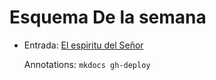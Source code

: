 # Esquema De la semana

- Entrada: [El espiritu del Señor](pascua/alegre_la_maniana.md)
  <!-- - Gloria: [Gloria (#2) p19, c105](gloria/gloria_2.md) -->
  <!-- - Aleluya: [Aleluya D](aleluya/aleluya_d.md) -->
  <!-- - Ofertorio: [Toma nuestros corazones p21, c135](ofertorio/toma_nuestros_corazones.md) -->
  <!-- - Santo: [Santo #1 p27, c175](santo/santo_3.md) -->
  <!-- - Consagracion: [Me consago a ti p29, c190](consagracion/me_consagro_a_ti.md) -->
  <!-- - Cordero: [Cordero #1](cordero/cordero_1.md) -->
  <!-- - Comunion: [Un mandamiento nuevo p71, c411](comunion/un_mandamiento_nuevo.md) -->
  <!-- - Salida: [Una entre todas p47, c304](salida/una_entre_todas.md) -->

  Annotations:
  `mkdocs gh-deploy`
